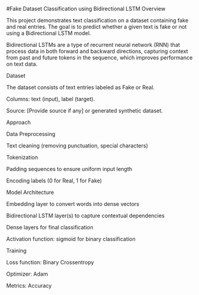 #Fake Dataset Classification using Bidirectional LSTM
Overview

This project demonstrates text classification on a dataset containing fake and real entries. The goal is to predict whether a given text is fake or not using a Bidirectional LSTM model.

Bidirectional LSTMs are a type of recurrent neural network (RNN) that process data in both forward and backward directions, capturing context from past and future tokens in the sequence, which improves performance on text data.

Dataset

The dataset consists of text entries labeled as Fake or Real.

Columns: text (input), label (target).

Source: [Provide source if any] or generated synthetic dataset.

Approach

Data Preprocessing

Text cleaning (removing punctuation, special characters)

Tokenization

Padding sequences to ensure uniform input length

Encoding labels (0 for Real, 1 for Fake)

Model Architecture

Embedding layer to convert words into dense vectors

Bidirectional LSTM layer(s) to capture contextual dependencies

Dense layers for final classification

Activation function: sigmoid for binary classification

Training

Loss function: Binary Crossentropy

Optimizer: Adam

Metrics: Accuracy
